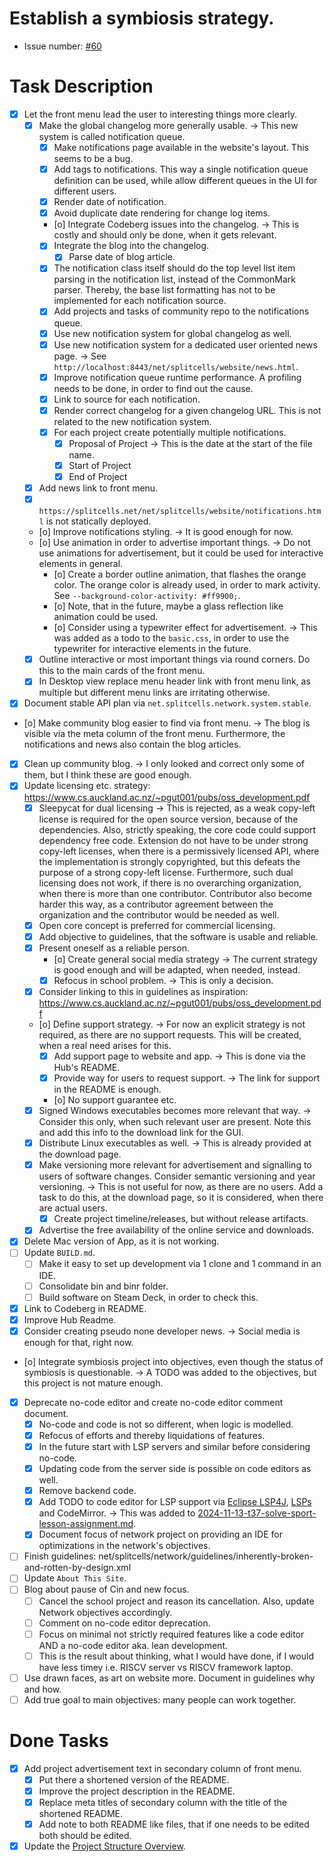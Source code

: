 # Establish a symbiosis strategy.
* Issue number: [\#60](https://codeberg.org/splitcells-net/net.splitcells.network.community/issues/60)
# Task Description
* [x] Let the front menu lead the user to interesting things more clearly. 
    * [x] Make the global changelog more generally usable. -> This new system is called notification queue.
        * [x] Make notifications page available in the website's layout. This seems to be a bug.
        * [x] Add tags to notifications. This way a single notification queue definition can be used,
          while allow different queues in the UI for different users.
        * [x] Render date of notification.
        * [x] Avoid duplicate date rendering for change log items.
        * [o] Integrate Codeberg issues into the changelog. -> This is costly and should only be done, when it gets relevant.
        * [x] Integrate the blog into the changelog.
            * [x] Parse date of blog article. 
        * [x] The notification class itself should do the top level list item parsing in the notification list,
          instead of the CommonMark parser.
          Thereby, the base list formatting has not to be implemented for each notification source.
        * [x] Add projects and tasks of community repo to the notifications queue.
        * [x] Use new notification system for global changelog as well.
        * [x] Use new notification system for a dedicated user oriented news page. -> See `http://localhost:8443/net/splitcells/website/news.html`.
        * [x] Improve notification queue runtime performance. A profiling needs to be done, in order to find out the cause.
        * [x] Link to source for each notification.
        * [x] Render correct changelog for a given changelog URL. This is not related to the new notification system.
        * [x] For each project create potentially multiple notifications.
            * [x] Proposal of Project -> This is the date at the start of the file name.
            * [x] Start of Project
            * [x] End of Project
    * [x] Add news link to front menu.
    * [x] `https://splitcells.net/net/splitcells/website/notifications.html` is not statically deployed.
    * [o] Improve notifications styling. -> It is good enough for now.
    * [o] Use animation in order to advertise important things. -> Do not use animations for advertisement, but it could be used for interactive elements in general.
        * [o] Create a border outline animation, that flashes the orange color.
          The orange color is already used, in order to mark activity. See `--background-color-activity: #ff9900;`.
        * [o] Note, that in the future, maybe a glass reflection like animation could be used.
        * [o] Consider using a typewriter effect for advertisement. -> This was added as a todo to the `basic.css`, in order to use the typewriter for interactive elements in the future.
    * [x] Outline interactive or most important things via round corners.
      Do this to the main cards of the front menu.
    * [x] In Desktop view replace menu header link with front menu link, as multiple but different menu links are irritating otherwise.
* [x] Document stable API plan via `net.splitcells.network.system.stable`.
* [o] Make community blog easier to find via front menu.
  -> The blog is visible via the meta column of the front menu.
  Furthermore, the notifications and news also contain the blog articles.
* [x] Clean up community blog. -> I only looked and correct only some of them, but I think these are good enough.
* [x] Update licensing etc. strategy: https://www.cs.auckland.ac.nz/~pgut001/pubs/oss_development.pdf
    * [x] Sleepycat for dual licensing ->
      This is rejected, as a weak copy-left license is required for the open source version, because of the dependencies.
      Also, strictly speaking, the core code could support dependency free code.
      Extension do not have to be under strong copy-left licenses, when there is a permissively licensed API,
      where the implementation is strongly copyrighted, but this defeats the purpose of a strong copy-left license.
      Furthermore, such dual licensing does not work, if there is no overarching organization,
      when there is more than one contributor.
      Contributor also become harder this way, as a contributor agreement between the organization and the contributor would be needed as well.
    * [x] Open core concept is preferred for commercial licensing.
    * [x] Add objective to guidelines, that the software is usable and reliable.
    * [x] Present oneself as a reliable person.
        * [o] Create general social media strategy -> The current strategy is good enough and will be adapted, when needed, instead.
        * [x] Refocus in school problem. -> This is only a decision.
    * [x] Consider linking to this in guidelines as inspiration: https://www.cs.auckland.ac.nz/~pgut001/pubs/oss_development.pdf
    * [o] Define support strategy. -> For now an explicit strategy is not required, as there are no support requests. This will be created, when a real need arises for this.
        * [x] Add support page to website and app. -> This is done via the Hub's README.
        * [x] Provide way for users to request support. -> The link for support in the README is enough.
        * [o] No support guarantee etc. 
    * [x] Signed Windows executables becomes more relevant that way.
      -> Consider this only, when such relevant user are present.
      Note this and add this info to the download link for the GUI.
    * [x] Distribute Linux executables as well. -> This is already provided at the download page.
    * [x] Make versioning more relevant for advertisement and signalling to users of software changes.
      Consider semantic versioning and year versioning. -> This is not useful for now, as there are no users. Add a task to do this, at the download page, so it is considered, when there are actual users.
        * [x] Create project timeline/releases, but without release artifacts.
    * [x] Advertise the free availability of the online service and downloads.
* [x] Delete Mac version of App, as it is not working.
* [ ] Update `BUILD.md`.
    * [ ] Make it easy to set up development via 1 clone and 1 command in an IDE.
    * [ ] Consolidate bin and binr folder.
    * [ ] Build software on Steam Deck, in order to check this.
* [x] Link to Codeberg in README.
* [x] Improve Hub Readme.
* [x] Consider creating pseudo none developer news. -> Social media is enough for that, right now.
* [o] Integrate symbiosis project into objectives, even though the status of symbiosis is questionable. -> A TODO was added to the objectives, but this project is not mature enough.
* [x] Deprecate no-code editor and create no-code editor comment document.
    * [x] No-code and code is not so different, when logic is modelled.
    * [x] Refocus of efforts and thereby liquidations of features.
    * [x] In the future start with LSP servers and similar before considering no-code.
    * [x] Updating code from the server side is possible on code editors as well.
    * [x] Remove backend code.
    * [x] Add TODO to code editor for LSP support via [Eclipse LSP4J](https://github.com/eclipse-lsp4j/lsp4j), [LSPs](https://github.com/qualified/lsps) and CodeMirror.
      -> This was added to [2024-11-13-t37-solve-sport-lesson-assignment.md](../features/2024-11-13-t37-solve-sport-lesson-assignment.md).
    * [x] Document focus of network project on providing an IDE for optimizations in the network's objectives.
* [ ] Finish guidelines: net/splitcells/network/guidelines/inherently-broken-and-rotten-by-design.xml
* [ ] Update `About This Site`.
* [ ] Blog about pause of Cin and new focus.
    * [ ] Cancel the school project and reason its cancellation. Also, update Network objectives accordingly.
    * [ ] Comment on no-code editor deprecation.
    * [ ] Focus on minimal not strictly required features like a code editor AND a no-code editor aka. lean development.
    * [ ] This is the result about thinking, what I would have done, if I would have less timey i.e. RISCV server vs RISCV framework laptop. 
* [ ] Use drawn faces, as art on website more. Document in guidelines why and how.
* [ ] Add true goal to main objectives: many people can work together.
# Done Tasks
* [x] Add project advertisement text in secondary column of front menu.
    * [x] Put there a shortened version of the README.
    * [x] Improve the project description in the README.
    * [x] Replace meta titles of secondary column with the title of the shortened README.
    * [x] Add note to both README like files, that if one needs to be edited both should be edited.
* [x] Update the [Project Structure Overview](https://splitcells.net/net/splitcells/network/overview.html).